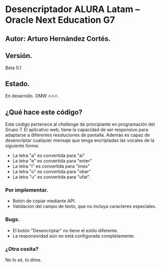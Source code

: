 # Desencriptador ALURA Latam – Oracle Next Education G7
 
## Autor: Arturo Hernández Cortés. 
 
## Versión. 
Beta 0.1
 
## Estado. 
En desarrollo. OMW 🔥🔥🔥. 

## ¿Qué hace este código?

Este código pertenece al *challenge* de principiante en programación del Grupo 7. El aplicativo web, tiene la capacidad de ser responsivo para adaptarse a diferentes resoluciones de pantalla. Además es capaz de desencriptar cualquier mensaje que tenga encriptadas las vocales de la siguiente forma:
 
* La letra "a" es convertida para "ai"
* La letra "e" es convertida para "enter"
* La letra "i" es convertida para "imes"
* La letra "o" es convertida para "ober"
* La letra "u" es convertida para "ufat".

### Por implementar.

* Botón de copiar mediante API.
* Validación del campo de texto, que no incluya caracteres especiales. 

### Bugs. 

* El botón "Desencriptar" no tiene el estilo diferente. 
* La responsividad aún no está configurada completamente. 

### ¿Otra cosita?

No lo sé, tú dime. 